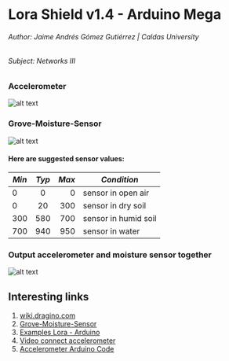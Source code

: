 # Lora Shield v1.4 - Arduino Mega
###### Author: Jaime Andrés Gómez Gutiérrez | Caldas University
###### Subject: Networks III

### Accelerometer

![alt text](http://i66.tinypic.com/r2ojeg.jpg  "Connect accelerometer to arduino mega 2560 ")



### Grove-Moisture-Sensor

![alt text](http://i63.tinypic.com/25h2z6c.jpg "Connect grove miosture sensor to arduino")


####   Here are suggested sensor values:
| *Min*   | *Typ*   | *Max*   | *Condition*             |
| --------|:-------:| -------:| -------------           |
| 0       | 0       | 0       | sensor in open air      |
| 0       | 20      | 300     | sensor in dry soil      |
| 300     | 580     | 700     | sensor in humid soil    |
| 700     | 940     | 950     | sensor in water         |

### Output accelerometer and moisture sensor together

![alt text](http://i68.tinypic.com/9s48bn.png "Output later connect moisture sensor and accelerometer to arduino mega 2560 ")


## Interesting links

1. [wiki.dragino.com](https://wiki.dragino.com/index.php?title=Lora_Shield)
2. [Grove-Moisture-Sensor](http://wiki.seeedstudio.com/Grove-Moisture_Sensor)
3. [Examples Lora - Arduino](https://github.com/dragino/Lora/tree/master/Lora%20Shield)
4. [Video connect accelerometer](https://www.youtube.com/watch?v=_przDICw1-Q)
5. [Accelerometer Arduino Code](https://hetpro-store.com/TUTORIALES/mma7361-sensor-acelerometro/)









